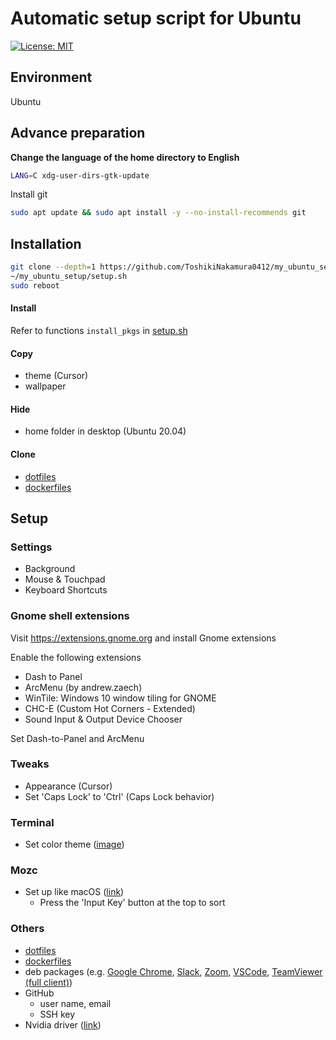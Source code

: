 # Automatic setup script for Ubuntu

[![License: MIT](https://img.shields.io/badge/License-MIT-yellow.svg)](https://opensource.org/licenses/MIT)


## Environment
Ubuntu

## Advance preparation
**Change the language of the home directory to English**
```bash
LANG=C xdg-user-dirs-gtk-update
```
Install git
```bash
sudo apt update && sudo apt install -y --no-install-recommends git
```

## Installation
```bash
git clone --depth=1 https://github.com/ToshikiNakamura0412/my_ubuntu_setup.git ~/my_ubuntu_setup
~/my_ubuntu_setup/setup.sh
sudo reboot
```

#### Install
Refer to functions `install_pkgs` in [setup.sh](setup.sh)

#### Copy
- theme (Cursor)
- wallpaper

#### Hide
- home folder in desktop (Ubuntu 20.04)

#### Clone
- [dotfiles](https://github.com/ToshikiNakamura0412/dotfiles.git)
- [dockerfiles](https://github.com/ToshikiNakamura0412/dockerfiles.git)

## Setup
### Settings
- Background
- Mouse & Touchpad
- Keyboard Shortcuts

### Gnome shell extensions
Visit https://extensions.gnome.org and install Gnome extensions

Enable the following extensions
- Dash to Panel
- ArcMenu (by andrew.zaech)
- WinTile: Windows 10 window tiling for GNOME
- CHC-E (Custom Hot Corners - Extended)
- Sound Input & Output Device Chooser

Set Dash-to-Panel and ArcMenu

### Tweaks
- Appearance (Cursor)
- Set 'Caps Lock' to 'Ctrl' (Caps Lock behavior)

### Terminal
- Set color theme ([image](images/terminal_color_theme.png))

### Mozc
- Set up like macOS ([link](https://magidropack.hatenablog.com/entry/2018/11/30/120602))
  - Press the 'Input Key' button at the top to sort

### Others
- [dotfiles](https://github.com/ToshikiNakamura0412/dotfiles.git)
- [dockerfiles](https://github.com/ToshikiNakamura0412/dockerfiles.git)
- deb packages (e.g. [Google Chrome](https://www.google.com/chrome/?platform=linux), [Slack](https://slack.com/intl/ja-jp/downloads/linux), [Zoom](https://zoom.us/download?os=linux), [VSCode](https://code.visualstudio.com/download), [TeamViewer (full client)](https://www.teamviewer.com/ja/download/linux/))
- GitHub
  - user name, email
  - SSH key
- Nvidia driver ([link](https://qiita.com/tf63/items/0c6da72fe749319423b4))
